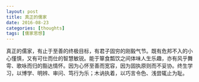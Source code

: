 ```yaml
---
layout: post
title: 真正的儒家
date: 2016-08-23
categories: [thoughts]
tags: [儒家思想]
---
```


真正的儒家，有止于至善的终极目标，有君子固穷的刚毅气节。既有危邦不入的小心慬慎，又有可仕而仕的智慧敏锐。能于箪食瓢饮之间体味人生乐趣，亦有风乎舞雩、歌咏而归的豁达情怀。因为心怀至善而宽容，因为固执原则而不妥协。终生学习，以博学、明辨、审问、笃行为乐；木讷执着，以巧言令色、浅尝辄止为耻。
